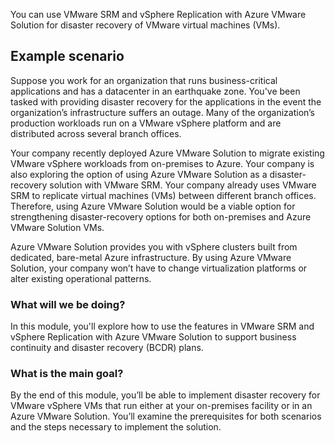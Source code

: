 You can use VMware SRM and vSphere Replication with Azure VMware Solution for disaster recovery of VMware virtual machines (VMs).

## Example scenario

Suppose you work for an organization that runs business-critical applications and has a datacenter in an earthquake zone. You've been tasked with providing disaster recovery for the applications in the event the organization’s infrastructure suffers an outage. Many of the organization’s production workloads run on a VMware vSphere platform and are distributed across several branch offices.

Your company recently deployed Azure VMware Solution to migrate existing VMware vSphere workloads from on-premises to Azure. Your company is also exploring the option of using Azure VMware Solution as a disaster-recovery solution with VMware SRM. Your company already uses VMware SRM to replicate virtual machines (VMs) between different branch offices. Therefore, using Azure VMware Solution would be a viable option for strengthening disaster-recovery options for both on-premises and Azure VMware Solution VMs.

Azure VMware Solution provides you with vSphere clusters built from dedicated, bare-metal Azure infrastructure. By using Azure VMware Solution, your company won’t have to change virtualization platforms or alter existing operational patterns.

### What will we be doing?

In this module, you'll explore how to use the features in VMware SRM and vSphere Replication with Azure VMware Solution to support business continuity and disaster recovery (BCDR) plans.

### What is the main goal?

By the end of this module, you’ll be able to implement disaster recovery for VMware vSphere VMs that run either at your on-premises facility or in an Azure VMware Solution. You’ll examine the prerequisites for both scenarios and the steps necessary to implement the solution.
